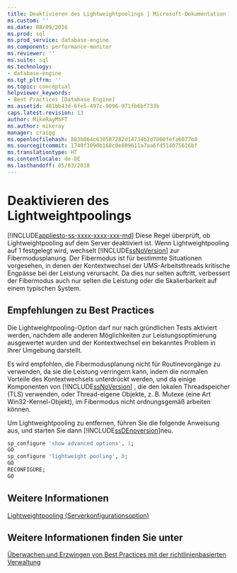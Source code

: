 ```yaml
---
title: Deaktivieren des Lightweightpoolings | Microsoft-Dokumentation
ms.custom: ''
ms.date: 08/09/2016
ms.prod: sql
ms.prod_service: database-engine
ms.component: performance-monitor
ms.reviewer: ''
ms.suite: sql
ms.technology:
- database-engine
ms.tgt_pltfrm: ''
ms.topic: conceptual
helpviewer_keywords:
- Best Practices [Database Engine]
ms.assetid: 481bb43d-6fe5-497c-9096-971fb6bf733b
caps.latest.revision: 13
author: MikeRayMSFT
ms.author: mikeray
manager: craigg
ms.openlocfilehash: 883b864c630587282d14734b2d7000fefa6077b0
ms.sourcegitcommit: 1740f3090b168c0e809611a7aa6fd514075616bf
ms.translationtype: HT
ms.contentlocale: de-DE
ms.lasthandoff: 05/03/2018
---
```

# <a name="disable-lightweight-pooling"></a>Deaktivieren des Lightweightpoolings
[!INCLUDE[appliesto-ss-xxxx-xxxx-xxx-md](../../includes/appliesto-ss-xxxx-xxxx-xxx-md.md)]
  Diese Regel überprüft, ob Lightweightpooling auf dem Server deaktiviert ist. Wenn Lightweightpooling auf 1 festgelegt wird, wechselt [!INCLUDE[ssNoVersion](../../includes/ssnoversion-md.md)] zur Fibermodusplanung. Der Fibermodus ist für bestimmte Situationen vorgesehen, in denen der Kontextwechsel der UMS-Arbeitsthreads kritische Engpässe bei der Leistung verursacht. Da dies nur selten auftritt, verbessert der Fibermodus auch nur selten die Leistung oder die Skalierbarkeit auf einem typischen System.  
  
## <a name="best-practices-recommendations"></a>Empfehlungen zu Best Practices  
 Die Lightweightpooling-Option darf nur nach gründlichen Tests aktiviert werden, nachdem alle anderen Möglichkeiten zur Leistungsoptimierung ausgewertet wurden und der Kontextwechsel ein bekanntes Problem in Ihrer Umgebung darstellt.  
  
 Es wird empfohlen, die Fibermodusplanung nicht für Routinevorgänge zu verwenden, da sie die Leistung verringern kann, indem die normalen Vorteile des Kontextwechsels unterdrückt werden, und da einige Komponenten von [!INCLUDE[ssNoVersion](../../includes/ssnoversion-md.md)] , die den lokalen Threadspeicher (TLS) verwenden, oder Thread-eigene Objekte, z. B. Mutexe (eine Art Win32-Kernel-Objekt), im Fibermodus nicht ordnungsgemäß arbeiten können.  
  
 Um Lightweightpooling zu entfernen, führen Sie die folgende Anweisung aus, und starten Sie dann [!INCLUDE[ssDEnoversion](../../includes/ssdenoversion-md.md)]neu.  
  
```sql  
sp_configure 'show advanced options', 1;  
GO  
sp_configure 'lightweight pooling', 0;  
GO  
RECONFIGURE;  
GO  
```  
  
## <a name="for-more-information"></a>Weitere Informationen  
 [Lightweightpooling (Serverkonfigurationsoption)](../../database-engine/configure-windows/lightweight-pooling-server-configuration-option.md)  
  
## <a name="see-also"></a>Weitere Informationen finden Sie unter  
 [Überwachen und Erzwingen von Best Practices mit der richtlinienbasierten Verwaltung](../../relational-databases/policy-based-management/monitor-and-enforce-best-practices-by-using-policy-based-management.md)  
  
  
